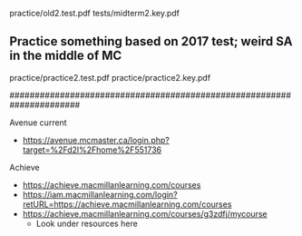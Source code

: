 
practice/old2.test.pdf
tests/midterm2.key.pdf

## Practice something based on 2017 test; weird SA in the middle of MC
practice/practice2.test.pdf
 practice/practice2.key.pdf

######################################################################


Avenue current
* https://avenue.mcmaster.ca/login.php?target=%2Fd2l%2Fhome%2F551736

Achieve
* https://achieve.macmillanlearning.com/courses
* https://iam.macmillanlearning.com/login?retURL=https://achieve.macmillanlearning.com/courses
* https://achieve.macmillanlearning.com/courses/g3zdfj/mycourse
	* Look under resources here


